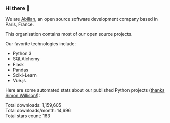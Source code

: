 ### Hi there 👋

We are [Abilian](https://abilian.com/), an open source software development company based in Paris, France.

This organisation contains most of our open source projects.

Our favorite technologies include:

- Python 3
- SQLAlchemy
- Flask
- Pandas
- Sciki-Learn
- Vue.js

Here are some automated stats about our published Python projects
([thanks Simon Willison!][sw-post]):

<!--marker-->
Total downloads: 1,159,605<br>
Total downloads/month: 14,696<br>
Total stars count: 163
<!--end-->

[sw-post]: https://simonwillison.net/2020/Jul/10/self-updating-profile-readme/
